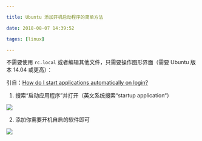 ```yaml
---

title: Ubuntu 添加开机启动程序的简单方法

date: 2018-08-07 14:39:52

tages: [linux]

---
```


不需要使用 `rc.local` 或者编辑其他文件，只需要操作图形界面（需要 Ubuntu 版本 14.04 或更高）：

引自：[How do I start applications automatically on login?](https://askubuntu.com/a/48327/857429)

1. 搜索“启动应用程序”并打开（英文系统搜索“startup application“）

![](http://qiniu1.letow.top/2018-08-07%2014-30-48%E5%B1%8F%E5%B9%95%E6%88%AA%E5%9B%BE.jpg)

2. 添加你需要开机自启的软件即可

![](http://qiniu1.letow.top/2018-08-07%2014-30-57%E5%B1%8F%E5%B9%95%E6%88%AA%E5%9B%BE.jpg)


